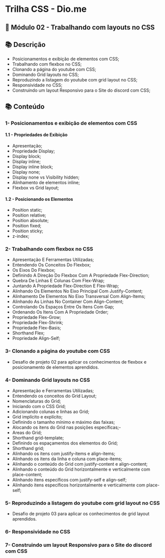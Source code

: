 # Trilha CSS - Dio.me

## 📝 Módulo 02 - Trabalhando com layouts no CSS

## 📚 Descrição
- Posicionamentos e exibição de elementos com CSS;
- Trabalhando com flexbox no CSS;
- Clonando a página do youtube com CSS;
- Dominando Grid layouts no CSS;
- Reproduzindo a listagem do youtube com grid layout no CSS;
- Responsividade no CSS;
- Construindo um layout Responsivo para o Site do discord com CSS;

## 📚 Conteúdo
### 1- Posicionamentos e exibição de elementos com CSS
#### 1.1 - Propriedades de Exibição
- Apresentação;
- Propriedade Display;
- Display block;
- Display inline;
- Display inline block;
- Display none;
- Display none vs Visibility hidden;
- Alinhamento de elementos inline;
- Flexbox vs Grid layout;

#### 1.2 - Posicionando os Elementos
- Position static;
- Position relative;
- Position absolute;
- Position fixed;
- Position sticky;
- z-index;

### 2- Trabalhando com flexbox no CSS
- Apresentação E Ferramentas Utilizadas;
- Entendendo Os Conceitos Do Flexbox;
- Os Eixos Do Flexbox;
- Definindo A Direção Do Flexbox Com A Propriedade Flex-Direction;
- Quebra De Linhas E Colunas Com Flex-Wrap;
- Juntando A Propriedade Flex-Direction E Flex-Wrap;
- Alinhando Os Elementos No Eixo Principal Com Justify-Content;
- Alinhamento De Elementos No Eixo Transversal Com Align-Items;
- Alinhando As Linhas No Container Com Align-Content;
- Controlando Os Espaços Entre Os Itens Com Gap;
- Ordenando Os Itens Com A Propriedade Order;
- Propriedade Flex-Grow;
- Propriedade Flex-Shrink;
- Propriedade Flex-Basis;
- Shorthand Flex;
- Propriedade Align-Self;

### 3- Clonando a página do youtube com CSS
- Desafio de projeto 02 para aplicar os conhecimentos de flexbox e posicionamento de elementos aprendidos.

### 4- Dominando Grid layouts no CSS
- Apresentação e Ferramentas Utilizadas;
- Entendendo os conceitos do Grid Layout;
- Nomenclaturas do Grid;
- Iniciando com o CSS Grid;
- Adicionando colunas e linhas ao Grid;
- Grid implícito e explícito;
- Definindo o tamanho mínimo e máximo das faixas;
- Alocando os itens do Grid nas posições específicas;-
- Areas do Grid;
- Shorthand grid-template;
- Definindo os espaçamentos dos elementos do Grid;
- Shorthand grid;
- Alinhando os itens com justify-items e align-items;
- Alinhando os itens da linha e coluna com place-items;
- Alinhando o conteúdo do Grid com justify-content e align-content;
- Alinhando o conteúdo do Grid horizontalmente e verticalmente com place-content;
- Alinhando itens específicos com justify-self e align-self;
- Alinhando itens específicos horizontalmente e verticalmente com place-self;

### 5- Reproduzindo a listagem do youtube com grid layout no CSS
- Desafio de projeto 03 para aplicar os conhecimentos de grid layout aprendidos.

### 6- Responsividade no CSS

### 7- Construindo um layout Responsivo para o Site do discord com CSS
